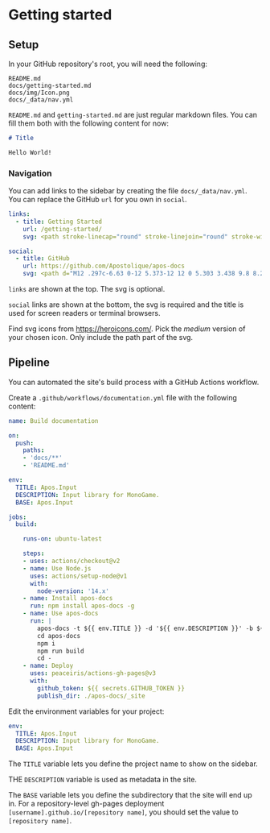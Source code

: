 # Getting started

## Setup

In your GitHub repository's root, you will need the following:

```
README.md
docs/getting-started.md
docs/img/Icon.png
docs/_data/nav.yml
```

`README.md` and `getting-started.md` are just regular markdown files. You can fill them both with the following content for now:

```md
# Title

Hello World!
```

### Navigation

You can add links to the sidebar by creating the file `docs/_data/nav.yml`. You can replace the GitHub `url` for you own in `social`.

```yml
links:
  - title: Getting Started
    url: /getting-started/
    svg: <path stroke-linecap="round" stroke-linejoin="round" stroke-width="2" d="M12 6.253v13m0-13C10.832 5.477 9.246 5 7.5 5S4.168 5.477 3 6.253v13C4.168 18.477 5.754 18 7.5 18s3.332.477 4.5 1.253m0-13C13.168 5.477 14.754 5 16.5 5c1.747 0 3.332.477 4.5 1.253v13C19.832 18.477 18.247 18 16.5 18c-1.746 0-3.332.477-4.5 1.253"/>

social:
  - title: GitHub
    url: https://github.com/Apostolique/apos-docs
    svg: <path d="M12 .297c-6.63 0-12 5.373-12 12 0 5.303 3.438 9.8 8.205 11.385.6.113.82-.258.82-.577 0-.285-.01-1.04-.015-2.04-3.338.724-4.042-1.61-4.042-1.61C4.422 18.07 3.633 17.7 3.633 17.7c-1.087-.744.084-.729.084-.729 1.205.084 1.838 1.236 1.838 1.236 1.07 1.835 2.809 1.305 3.495.998.108-.776.417-1.305.76-1.605-2.665-.3-5.466-1.332-5.466-5.93 0-1.31.465-2.38 1.235-3.22-.135-.303-.54-1.523.105-3.176 0 0 1.005-.322 3.3 1.23.96-.267 1.98-.399 3-.405 1.02.006 2.04.138 3 .405 2.28-1.552 3.285-1.23 3.285-1.23.645 1.653.24 2.873.12 3.176.765.84 1.23 1.91 1.23 3.22 0 4.61-2.805 5.625-5.475 5.92.42.36.81 1.096.81 2.22 0 1.606-.015 2.896-.015 3.286 0 .315.21.69.825.57C20.565 22.092 24 17.592 24 12.297c0-6.627-5.373-12-12-12" />
```

`links` are shown at the top. The svg is optional.

`social` links are shown at the bottom, the svg is required and the title is used for screen readers or terminal browsers.

Find svg icons from <https://heroicons.com/>. Pick the *medium* version of your chosen icon. Only include the path part of the svg.

## Pipeline

You can automated the site's build process with a GitHub Actions workflow.

Create a `.github/workflows/documentation.yml` file with the following content:
```yml
name: Build documentation

on:
  push:
    paths:
    - 'docs/**'
    - 'README.md'

env:
  TITLE: Apos.Input
  DESCRIPTION: Input library for MonoGame.
  BASE: Apos.Input

jobs:
  build:

    runs-on: ubuntu-latest

    steps:
    - uses: actions/checkout@v2
    - name: Use Node.js
      uses: actions/setup-node@v1
      with:
        node-version: '14.x'
    - name: Install apos-docs
      run: npm install apos-docs -g
    - name: Use apos-docs
      run: |
        apos-docs -t ${{ env.TITLE }} -d '${{ env.DESCRIPTION }}' -b ${{ env.BASE }}
        cd apos-docs
        npm i
        npm run build
        cd -
    - name: Deploy
      uses: peaceiris/actions-gh-pages@v3
      with:
        github_token: ${{ secrets.GITHUB_TOKEN }}
        publish_dir: ./apos-docs/_site
```

Edit the environment variables for your project:

```yml
env:
  TITLE: Apos.Input
  DESCRIPTION: Input library for MonoGame.
  BASE: Apos.Input
```

The `TITLE` variable lets you define the project name to show on the sidebar.

THE `DESCRIPTION` variable is used as metadata in the site.

The `BASE` variable lets you define the subdirectory that the site will end up in. For a repository-level gh-pages deployment `[username].github.io/[repository name]`, you should set the value to `[repository name]`.
